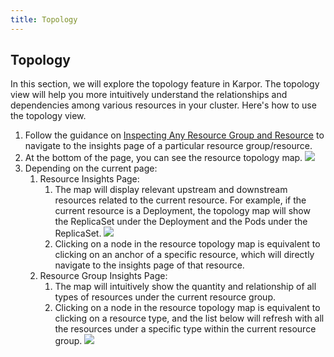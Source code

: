 ```yaml
---
title: Topology
---
```

## Topology

In this section, we will explore the topology feature in Karpor. The topology view will help you more intuitively understand the relationships and dependencies among various resources in your cluster. Here's how to use the topology view.

1. Follow the guidance on [Inspecting Any Resource Group and Resource](#inspecting-any-resource-group-and-resource) to navigate to the insights page of a particular resource group/resource.
2. At the bottom of the page, you can see the resource topology map.
   ![](/karpor/assets/insight/insight-topology.png)
3. Depending on the current page:
   1. Resource Insights Page:
      1. The map will display relevant upstream and downstream resources related to the current resource. For example, if the current resource is a Deployment, the topology map will show the ReplicaSet under the Deployment and the Pods under the ReplicaSet.
         ![](/karpor/assets/insight/insight-topology-example.png)
      2. Clicking on a node in the resource topology map is equivalent to clicking on an anchor of a specific resource, which will directly navigate to the insights page of that resource.
   2. Resource Group Insights Page:
      1. The map will intuitively show the quantity and relationship of all types of resources under the current resource group.
      2. Clicking on a node in the resource topology map is equivalent to clicking on a resource type, and the list below will refresh with all the resources under a specific type within the current resource group.
         ![](/karpor/assets/insight/insight-linkage.png)
